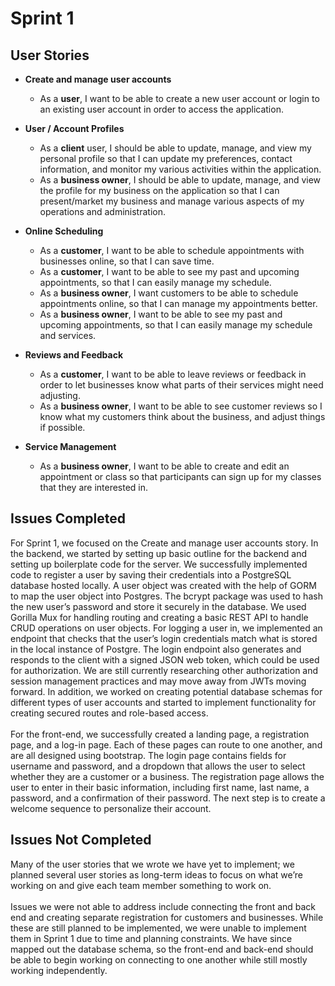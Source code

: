 # Sprint 1
## User Stories
* **Create and manage user accounts**
  * As a **user**, I want to be able to create a new user account or login to an existing user account in order to access the application.
* **User / Account Profiles**
  * As a **client** user, I should be able to update, manage, and view my personal profile so that I can update my preferences, contact information, and monitor my various activities within the application.
  * As a **business owner**, I should be able to update, manage, and view the profile for my business on the application so that I can present/market my business and manage various aspects of my operations and administration.

* **Online Scheduling**
  * As a **customer**, I want to be able to schedule appointments with businesses online, so that I can save time.
  * As a **customer**, I want to be able to see my past and upcoming appointments, so that I can easily manage my schedule.
  * As a **business owner**, I want customers to be able to schedule appointments online, so that I can manage my appointments better.
  * As a **business owner**, I want to be able to see my past and upcoming appointments, so that I can easily manage my schedule and services.

* **Reviews and Feedback**
  * As a **customer**, I want to be able to leave reviews or feedback in order to let businesses know what parts of their services might need adjusting.
  * As a **business owner**, I want to be able to see customer reviews so I know what my customers think about the business, and adjust things if possible.

* **Service Management**
  * As a **business owner**, I want to be able to create and edit an appointment or class so that participants can sign up for my classes that they are interested in.


## Issues Completed
For Sprint 1, we focused on the Create and manage user accounts story. In the backend, we started by setting up basic outline for the backend and setting up boilerplate code for the server. We successfully implemented code to register a user by saving their credentials into a PostgreSQL database hosted locally. A user object was created with the help of GORM to map the user object into Postgres. The bcrypt package was used to hash the new user’s password and store it securely in the database. We used Gorilla Mux for handling routing and creating a basic REST API to handle CRUD operations on user objects. For logging a user in, we implemented an endpoint that checks that the user’s login credentials match what is stored in the local instance of Postgre. The login endpoint also generates and responds to the client with a signed JSON web token, which could be used for authorization. We are still currently researching other authorization and session management practices and may move away from JWTs moving forward. In addition, we worked on creating potential database schemas for different types of user accounts and started to implement functionality for creating secured routes and role-based access.
<br/><br/>
For the front-end, we successfully created a landing page, a registration page, and a log-in page. Each of these pages can route to one another, and are all designed using bootstrap. The login page contains fields for username and password, and a dropdown that allows the user to select whether they are a customer or a business. The registration page allows the user to enter in their basic information, including first name, last name, a password, and a confirmation of their password. The next step is to create a welcome sequence to personalize their account.


## Issues Not Completed
Many of the user stories that we wrote we have yet to implement; we planned several user stories as long-term ideas to focus on what we’re working on and give each team member something to work on. 
<br/><br/>
Issues we were not able to address include connecting the front and back end and creating separate registration for customers and businesses. While these are still planned to be implemented, we were unable to implement them in Sprint 1 due to time and planning constraints. We have since mapped out the database schema, so the front-end and back-end should be able to begin working on connecting to one another while still mostly working independently. 
